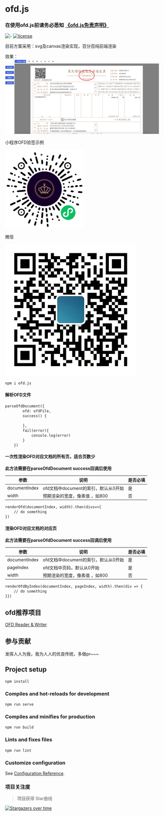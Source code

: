# ofd.js

### 在使用ofd.js前请务必悉知  [《ofd.js免责声明》](https://github.com/DLTech21/ofd.js/blob/master/%E5%85%8D%E8%B4%A3%E5%A3%B0%E6%98%8E.md)

![-](https://img.shields.io/badge/language-js-orange.svg) [![license](https://img.shields.io/badge/license-Apache--2.0-blue)](./LICENSE)

目前方案采用：svg及canvas渲染实现，百分百纯前端渲染

效果： 
![示例](./ofd.jpg)

小程序OFD验签示例

![示例](./gh_6711026c0ea7_258.jpg)

微信

![示例](./wx.jpg)


```md
npm i ofd.js
```

#### 解析OFD文件
```
parseOfdDocument({
        ofd: ofdFile,
        success() {
            
        },
        fail(error){
            console.log(error)
        }
    })
```

#### 一次性渲染OFD对应文档的所有页，适合页数少
**此方法需要在parseOfdDocument success回调后使用**

| 参数        | 说明                                                           | 是否必填 |
| ----------- | ------------------------------------------------------------ | -------- |
| documentIndex   | ofd文档中document的索引，默认从0开始                              | 是       |
| width   | 预期渲染的宽度，像素值 ，如800                             | 否       |

```
renderOfd(documentIndex, width).then(divs=>{
    // do something
})
```

#### 渲染OFD对应文档的对应页
**此方法需要在parseOfdDocument success回调后使用**

| 参数        | 说明                                                           | 是否必填 |
| ----------- | ------------------------------------------------------------ | -------- |
| documentIndex   | ofd文档中document的索引，默认从0开始                              | 是       |
| pageIndex   | ofd文档中页码，默认从0开始                              | 是       |
| width   | 预期渲染的宽度，像素值 ，如800                             | 否       |

```
renderOfdByIndex(documentIndex, pageIndex, width).then(div => {
    // do something
}})
```

## ofd推荐项目
[OFD Reader & Writer](https://github.com/Trisia/ofdrw)

## 参与贡献
发挥人人为我，我为人人的优良传统，多做pr~~~

## Project setup
```
npm install
```

### Compiles and hot-reloads for development
```
npm run serve
```

### Compiles and minifies for production
```
npm run build
```

### Lints and fixes files
```
npm run lint
```

### Customize configuration
See [Configuration Reference](https://cli.vuejs.org/config/).

### 项目关注度

> 项目获得 Star曲线

[![Stargazers over time](https://starchart.cc/DLTech21/ofd.js.svg)](https://starchart.cc/DLTech21/ofd.js)
